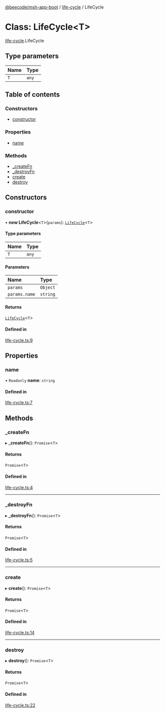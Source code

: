 [@beecode/msh-app-boot](../README.md) / [life-cycle](../modules/life_cycle.md) / LifeCycle

# Class: LifeCycle\<T\>

[life-cycle](../modules/life_cycle.md).LifeCycle

## Type parameters

| Name | Type |
| :------ | :------ |
| `T` | `any` |

## Table of contents

### Constructors

- [constructor](life_cycle.LifeCycle.md#constructor)

### Properties

- [name](life_cycle.LifeCycle.md#name)

### Methods

- [\_createFn](life_cycle.LifeCycle.md#_createfn)
- [\_destroyFn](life_cycle.LifeCycle.md#_destroyfn)
- [create](life_cycle.LifeCycle.md#create)
- [destroy](life_cycle.LifeCycle.md#destroy)

## Constructors

### constructor

• **new LifeCycle**\<`T`\>(`params`): [`LifeCycle`](life_cycle.LifeCycle.md)\<`T`\>

#### Type parameters

| Name | Type |
| :------ | :------ |
| `T` | `any` |

#### Parameters

| Name | Type |
| :------ | :------ |
| `params` | `Object` |
| `params.name` | `string` |

#### Returns

[`LifeCycle`](life_cycle.LifeCycle.md)\<`T`\>

#### Defined in

[life-cycle.ts:9](https://github.com/beecode-rs/msh-app-boot/blob/ff89a8e/src/life-cycle.ts#L9)

## Properties

### name

• `Readonly` **name**: `string`

#### Defined in

[life-cycle.ts:7](https://github.com/beecode-rs/msh-app-boot/blob/ff89a8e/src/life-cycle.ts#L7)

## Methods

### \_createFn

▸ **_createFn**(): `Promise`\<`T`\>

#### Returns

`Promise`\<`T`\>

#### Defined in

[life-cycle.ts:4](https://github.com/beecode-rs/msh-app-boot/blob/ff89a8e/src/life-cycle.ts#L4)

___

### \_destroyFn

▸ **_destroyFn**(): `Promise`\<`T`\>

#### Returns

`Promise`\<`T`\>

#### Defined in

[life-cycle.ts:5](https://github.com/beecode-rs/msh-app-boot/blob/ff89a8e/src/life-cycle.ts#L5)

___

### create

▸ **create**(): `Promise`\<`T`\>

#### Returns

`Promise`\<`T`\>

#### Defined in

[life-cycle.ts:14](https://github.com/beecode-rs/msh-app-boot/blob/ff89a8e/src/life-cycle.ts#L14)

___

### destroy

▸ **destroy**(): `Promise`\<`T`\>

#### Returns

`Promise`\<`T`\>

#### Defined in

[life-cycle.ts:22](https://github.com/beecode-rs/msh-app-boot/blob/ff89a8e/src/life-cycle.ts#L22)
